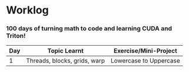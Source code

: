 # Worklog

### 100 days of turning math to code and learning CUDA and Triton! 

| Day       | Topic Learnt          | Exercise/Mini-Project       |
|------------|------------------------|------------------------------|
| 1 | Threads, blocks, grids,  warp     |   Lowercase to Uppercase     |
